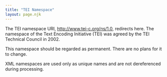 ```yaml
---
title: "TEI Namespace"
layout: page.njk
---
```

The TEI namespace URI, http://www.tei-c.org/ns/1.0, redirects here. The namespace of the Text Encoding Initiative (TEI) was agreed by the TEI Technical Council in 2002.

This namespace should be regarded as permanent. There are no plans for it to change.

XML namespaces are used only as unique names and are not dereferenced during processing.
